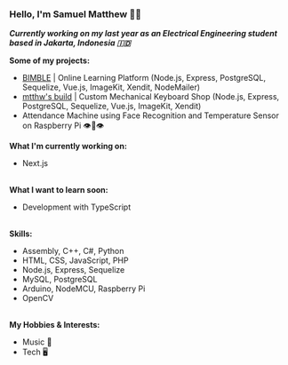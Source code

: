  ### Hello, I'm Samuel Matthew 👋🏻

***Currently working on my last year as an Electrical Engineering student based in Jakarta, Indonesia 🇮🇩***

**Some of my projects:**
* [BIMBLE](https://bimble-id.web.app) | Online Learning Platform (Node.js, Express, PostgreSQL, Sequelize, Vue.js, ImageKit, Xendit, NodeMailer)
* [mtthw's build](https://mtthwsbuild.web.app) | Custom Mechanical Keyboard Shop (Node.js, Express, PostgreSQL, Sequelize, Vue.js, ImageKit, Xendit)
* Attendance Machine using Face Recognition and Temperature Sensor on Raspberry Pi 👁👄👁

**What I'm currently working on:**
* Next.js

\
**What I want to learn soon:**
* Development with TypeScript

\
**Skills:**
* Assembly, C++, C#, Python
* HTML, CSS, JavaScript, PHP
* Node.js, Express, Sequelize
* MySQL, PostgreSQL
* Arduino, NodeMCU, Raspberry Pi
* OpenCV

\
**My Hobbies & Interests:**
* Music 🎹
* Tech 🖥

